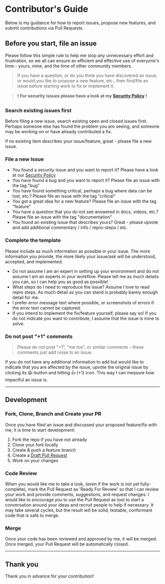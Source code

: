 # Contributor's Guide

Below is my guidance for how to report issues, propose new features, and submit contributions via Pull Requests.

## Before you start, file an issue

Please follow this simple rule to help me stop any unnecessary effort and frustration, so we all can ensure an efficient and effective use of everyone's time - yours, mine, and the time of other community members.

> If you have a question, or do you think you have discovered an issue, or would you like to propose a new feature, etc., then find/file an issue before starting work to fix or implement it.

> :exclamation: **For security issues please have a look at my [Security Policy](SECURITY.md)** :exclamation:

### Search existing issues first

Before filing a new issue, search existing open and closed issues first. Perhaps someone else has found the problem you are seeing, and someone may be working on or have already contributed a fix.

If no existing item describes your issue/feature, great - please file a new issue.

### File a new Issue

- You found a security issue and you want to report it? Please have a look at our [Security Policy](SECURITY.md)
- You have found a bug and you want to report it? Please file an issue with the tag "bug"
- You have found something critical, perhaps a bug where data can be lost, etc.? Please file an issue with the tag "critical"
- You got a great idea for a new feature? Please file an issue with the tag "feature"
- You have a question that you do not see answered in docs, videos, etc.? Please file an issue with the tag "documentation"
- You found an existing issue that describes yours? Great - please upvote and add additional commentary / info / repro-steps / etc.

### Complete the template

Please include as much information as possible in your issue. The more information you provide, the more likely your issue/ask will be understood, accepted, and implemented.

- Do not assume I am an expert in setting up your environment and do not assume I am an experts in your workflow. Please tell me as much details you can, so I can help you as good as possible!
- What steps do I need to reproduce the issue? Assume I love to read repro steps. As much detail as you can stand is probably barely enough detail for me.
- I prefer error message text where possible, or screenshots of errors if the error text cannot be captured.
- If you intend to implement the fix/feature yourself, please say so! If you do not indicate you want to contribute, I assume that the issue is mine to solve.

### Do not post "+1" comments

> Please do not post "+1", "me too", or similar comments - these comments just add noise to an issue.

If you do not have any additional information to add but would like to indicate that you are affected by the issue, upvote the original issue by clicking its :smiley:-button and hitting :+1: (+1) icon. This way I can measure how impactful an issue is.

---

## Development

### Fork, Clone, Branch and Create your PR

Once you have filed an issue and discussed your proposed feature/fix with me, it is time to start development:

1. Fork the repo if you have not already
2. Clone your fork locally
3. Create & push a feature branch
4. Create a [Draft Pull Request](https://github.blog/2019-02-14-introducing-draft-pull-requests/)
5. Work on your changes

### Code Review

When you would like me to take a look, (even if the work is not yet fully-complete), mark the Pull Request as 'Ready For Review' so that I can review your work and provide comments, suggestions, and request changes. I would like to encourage you to use the Pull Request as tool to start a conversation around your ideas and recruit people to help if necessary. It may take several cycles, but the result will be solid, testable, conformant code that is safe to merge.

### Merge

Once your code has been reviewed and approved by me, it will be merged. Once merged, your Pull Request will be automatically closed.

---

## Thank you

Thank you in advance for your contribution!
